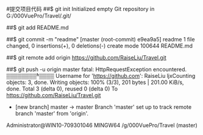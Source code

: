 #提交项目代码
##$ git init
Initialized empty Git repository in G:/000VuePro/Travel/.git/

##$ git add README.md

##$ git commit -m "readme"
[master (root-commit) e9ea9a5] readme
 1 file changed, 0 insertions(+), 0 deletions(-)
 create mode 100644 README.md

##$ git remote add origin https://github.com/RaiseLiu/Travel.git

##$ git push -u origin master
fatal: HttpRequestException encountered.
   ▒▒▒▒▒▒▒▒ʱ▒▒▒▒
Username for 'https://github.com': RaiseLiu
ljxCounting objects: 3, done.
Writing objects: 100% (3/3), 201 bytes | 201.00 KiB/s, done.
Total 3 (delta 0), reused 0 (delta 0)
To https://github.com/RaiseLiu/Travel.git
 * [new branch]      master -> master
Branch 'master' set up to track remote branch 'master' from 'origin'.

Administrator@WIN10-709301046 MINGW64 /g/000VuePro/Travel (master)
